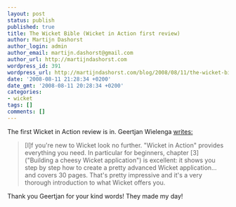 ```yaml
---
layout: post
status: publish
published: true
title: The Wicket Bible (Wicket in Action first review)
author: Martijn Dashorst
author_login: admin
author_email: martijn.dashorst@gmail.com
author_url: http://martijndashorst.com
wordpress_id: 391
wordpress_url: http://martijndashorst.com/blog/2008/08/11/the-wicket-bible-wicket-in-action-first-review/
date: '2008-08-11 21:28:34 +0200'
date_gmt: '2008-08-11 20:28:34 +0200'
categories:
- wicket
tags: []
comments: []
---
```

<p>
	The first Wicket in Action review is in. Geertjan Wielenga <a href="http://blogs.sun.com/geertjan/entry/wicket_in_action_undoubtedly_the">writes:</a></p>
<blockquote><p>[I]f you're new to Wicket look no further. "Wicket in Action" provides everything you need. In particular for beginners, chapter [3] ("Building a cheesy Wicket application") is excellent: it shows you step by step how to create a pretty advanced Wicket application... and covers 30 pages. That's pretty impressive and it's a very thorough introduction to what Wicket offers you.</p></blockquote>
<p>Thank you Geertjan for your kind words! They made my day!</p>

